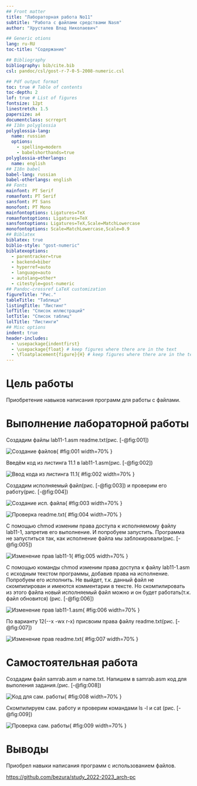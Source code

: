 ```yaml
---
## Front matter
title: "Лабораторная работа No11"
subtitle: "Работа с файлами средствами Nasm"
author: "Хрусталев Влад Николаевич"

## Generic otions
lang: ru-RU
toc-title: "Содержание"

## Bibliography
bibliography: bib/cite.bib
csl: pandoc/csl/gost-r-7-0-5-2008-numeric.csl

## Pdf output format
toc: true # Table of contents
toc-depth: 2
lof: true # List of figures
fontsize: 12pt
linestretch: 1.5
papersize: a4
documentclass: scrreprt
## I18n polyglossia
polyglossia-lang:
  name: russian
  options:
	- spelling=modern
	- babelshorthands=true
polyglossia-otherlangs:
  name: english
## I18n babel
babel-lang: russian
babel-otherlangs: english
## Fonts
mainfont: PT Serif
romanfont: PT Serif
sansfont: PT Sans
monofont: PT Mono
mainfontoptions: Ligatures=TeX
romanfontoptions: Ligatures=TeX
sansfontoptions: Ligatures=TeX,Scale=MatchLowercase
monofontoptions: Scale=MatchLowercase,Scale=0.9
## Biblatex
biblatex: true
biblio-style: "gost-numeric"
biblatexoptions:
  - parentracker=true
  - backend=biber
  - hyperref=auto
  - language=auto
  - autolang=other*
  - citestyle=gost-numeric
## Pandoc-crossref LaTeX customization
figureTitle: "Рис."
tableTitle: "Таблица"
listingTitle: "Листинг"
lofTitle: "Список иллюстраций"
lotTitle: "Список таблиц"
lolTitle: "Листинги"
## Misc options
indent: true
header-includes:
  - \usepackage{indentfirst}
  - \usepackage{float} # keep figures where there are in the text
  - \floatplacement{figure}{H} # keep figures where there are in the text
---
```


# Цель работы

Приобретение навыков написания программ для работы с файлами.

# Выполнение лабораторной работы

Создадим файлы lab11-1.asm readme.txt(рис. [-@fig:001])

![Создание файлов](image/1.png){ #fig:001 width=70% }

Введём код из листинга 11.1 в lab11-1.asm(рис. [-@fig:002])

![Ввод кода из листинга 11.1](image/2.png){ #fig:002 width=70% }

Создадим исполняемый файл(рис. [-@fig:003]) и проверим его работу(рис. [-@fig:004])

![Создание исп. файла](image/3.png){ #fig:003 width=70% }

![Проверка readme.txt](image/4.png){ #fig:004 width=70% }

С помощью chmod изменим права доступа к исполняемому файлу lab11-1, запретив его выполнение. И попробуем запустить. Программа не запуститься так, как исполнение файла мы заблокировали(рис. [-@fig:005])

![Изменение прав lab11-1](image/5.png){ #fig:005 width=70% }

С помощью команды chmod изменим права доступа к файлу lab11-1.asm с исходным текстом программы, добавив права на исполнение. Попробуем его исполнить. Не выйдет, т.к. данный файл не скомпилирован и имеются комментарии в тексте. Но скомпилировать из этого файла новый исполняемый файл можно и он будет работать(т.к. файл обновится) (рис. [-@fig:006])

![Изменение прав lab11-1.asm](image/6.png){ #fig:006 width=70% }

По варианту 12(--x -wx r-x) присвоим права файлу readme.txt(рис. [-@fig:007])

![Изменение прав readme.txt](image/7.png){ #fig:007 width=70% }

# Самостоятельная работа

Создадим файл samrab.asm и name.txt. Напишем в samrab.asm код для выполения задания.(рис. [-@fig:008])

![Код для сам. работы](image/8.png){ #fig:008 width=70% }

Скомпилируем сам. работу и проверим командами ls -l и cat (рис. [-@fig:009])

![Проверка сам. работы](image/9.png){ #fig:009 width=70% }

# Выводы

Приобрел навыки написания программ с использованием файлов.

https://github.com/bezura/study_2022-2023_arch-pc

